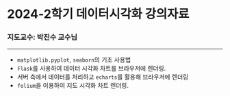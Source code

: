 # 2024-2학기 데이터시각화 강의자료
### 지도교수: 박진수 교수님

---

- `matplotlib.pyplot`, `seaborn`의 기초 사용법
- `Flask`를 사용하여 데이터 시각화 차트를 브라우저에 렌더링.
- 서버 측에서 데이터를 처리하고 `echarts`를 활용해 브라우저에 렌더링
- `folium`을 이용하여 지도 시각화 차트 렌더링.








